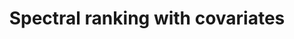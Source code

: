 ---
layout: default
title: "Spectral ranking with covariates"
authors: <ins>Siu Lun Chau</ins>, Mihai Cucuringu, Dino Sejdinovic
venue: European Conference on Machine Learning and Principles and Practice of Knowledge Discovery in Databases (ECML-PKDD)
venue_short: ECML
year: 2022
pdf: https://arxiv.org/pdf/2005.04035.pdf
code: https://github.com/Chau999/SpectralRankingWithCovariates
doi:
preprint: "false"
thumbnail: "../assets/img/publications/2022-spektrangle.png"
---